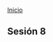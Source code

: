 <!-- No borrar o modificar -->
[Inicio](./index.md)

## Sesión 8 


<!-- Su documentación aquí -->









